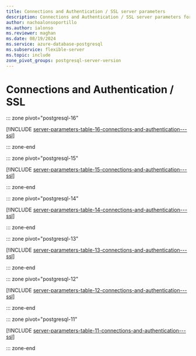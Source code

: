 ```yaml
---
title: Connections and Authentication / SSL server parameters
description: Connections and Authentication / SSL server parameters for Azure Database for PostgreSQL - Flexible Server.
author: nachoalonsoportillo
ms.author: ialonso
ms.reviewer: maghan
ms.date: 08/19/2024
ms.service: azure-database-postgresql
ms.subservice: flexible-server
ms.topic: include
zone_pivot_groups: postgresql-server-version
---
```

# Connections and Authentication / SSL


::: zone pivot="postgresql-16"

[!INCLUDE [server-parameters-table-16-connections-and-authentication---ssl](./includes/server-parameters-table-16-connections-and-authentication---ssl.md)]

::: zone-end


::: zone pivot="postgresql-15"

[!INCLUDE [server-parameters-table-15-connections-and-authentication---ssl](./includes/server-parameters-table-15-connections-and-authentication---ssl.md)]

::: zone-end


::: zone pivot="postgresql-14"

[!INCLUDE [server-parameters-table-14-connections-and-authentication---ssl](./includes/server-parameters-table-14-connections-and-authentication---ssl.md)]

::: zone-end


::: zone pivot="postgresql-13"

[!INCLUDE [server-parameters-table-13-connections-and-authentication---ssl](./includes/server-parameters-table-13-connections-and-authentication---ssl.md)]

::: zone-end


::: zone pivot="postgresql-12"

[!INCLUDE [server-parameters-table-12-connections-and-authentication---ssl](./includes/server-parameters-table-12-connections-and-authentication---ssl.md)]

::: zone-end


::: zone pivot="postgresql-11"

[!INCLUDE [server-parameters-table-11-connections-and-authentication---ssl](./includes/server-parameters-table-11-connections-and-authentication---ssl.md)]

::: zone-end



